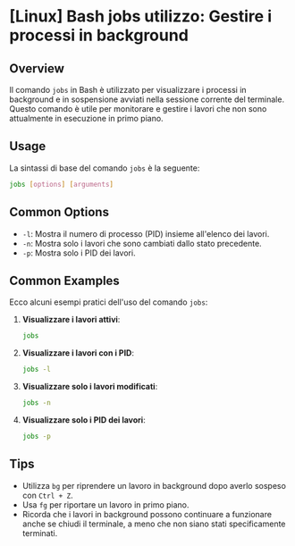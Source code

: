 # [Linux] Bash jobs utilizzo: Gestire i processi in background

## Overview
Il comando `jobs` in Bash è utilizzato per visualizzare i processi in background e in sospensione avviati nella sessione corrente del terminale. Questo comando è utile per monitorare e gestire i lavori che non sono attualmente in esecuzione in primo piano.

## Usage
La sintassi di base del comando `jobs` è la seguente:

```bash
jobs [options] [arguments]
```

## Common Options
- `-l`: Mostra il numero di processo (PID) insieme all'elenco dei lavori.
- `-n`: Mostra solo i lavori che sono cambiati dallo stato precedente.
- `-p`: Mostra solo i PID dei lavori.

## Common Examples
Ecco alcuni esempi pratici dell'uso del comando `jobs`:

1. **Visualizzare i lavori attivi**:
   ```bash
   jobs
   ```

2. **Visualizzare i lavori con i PID**:
   ```bash
   jobs -l
   ```

3. **Visualizzare solo i lavori modificati**:
   ```bash
   jobs -n
   ```

4. **Visualizzare solo i PID dei lavori**:
   ```bash
   jobs -p
   ```

## Tips
- Utilizza `bg` per riprendere un lavoro in background dopo averlo sospeso con `Ctrl + Z`.
- Usa `fg` per riportare un lavoro in primo piano.
- Ricorda che i lavori in background possono continuare a funzionare anche se chiudi il terminale, a meno che non siano stati specificamente terminati.